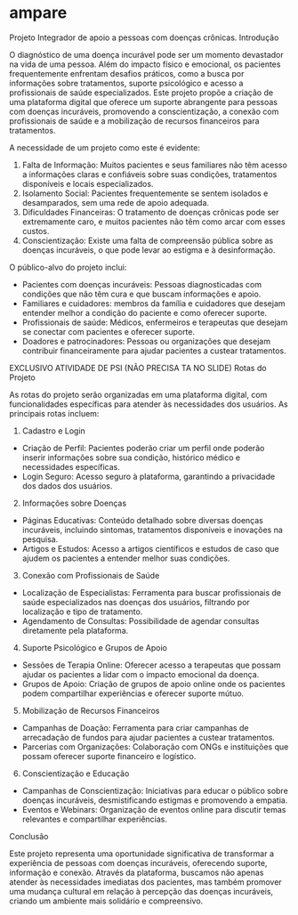 # ampare

Projeto Integrador de apoio a pessoas com doenças crônicas.
Introdução

O diagnóstico de uma doença incurável pode ser um momento devastador na vida de uma pessoa. Além do impacto físico e emocional, os pacientes frequentemente enfrentam desafios práticos, como a busca por informações sobre tratamentos, suporte psicológico e acesso a profissionais de saúde especializados. Este projeto propõe a criação de uma plataforma digital que oferece um suporte abrangente para pessoas com doenças incuráveis, promovendo a conscientização, a conexão com profissionais de saúde e a mobilização de recursos financeiros para tratamentos.

A necessidade de um projeto como este é evidente:

1. Falta de Informação: Muitos pacientes e seus familiares não têm acesso a informações claras e confiáveis sobre suas condições, tratamentos disponíveis e locais especializados.
2. Isolamento Social: Pacientes frequentemente se sentem isolados e desamparados, sem uma rede de apoio adequada.
3. Dificuldades Financeiras: O tratamento de doenças crônicas pode ser extremamente caro, e muitos pacientes não têm como arcar com esses custos.
4. Conscientização: Existe uma falta de compreensão pública sobre as doenças incuráveis, o que pode levar ao estigma e à desinformação.

O público-alvo do projeto inclui:

- Pacientes com doenças incuráveis: Pessoas diagnosticadas com condições que não têm cura e que buscam informações e apoio.
- Familiares e cuidadores: membros da família e cuidadores que desejam entender melhor a condição do paciente e como oferecer suporte.
- Profissionais de saúde: Médicos, enfermeiros e terapeutas que desejam se conectar com pacientes e oferecer suporte.
- Doadores e patrocinadores: Pessoas ou organizações que desejam contribuir financeiramente para ajudar pacientes a custear tratamentos.


EXCLUSIVO ATIVIDADE DE PSI (NÃO PRECISA TA NO SLIDE)
Rotas do Projeto

As rotas do projeto serão organizadas em uma plataforma digital, com funcionalidades específicas para atender às necessidades dos usuários. As principais rotas incluem:


 1. Cadastro e Login

- Criação de Perfil: Pacientes poderão criar um perfil onde poderão inserir informações sobre sua condição, histórico médico e necessidades específicas.
- Login Seguro: Acesso seguro à plataforma, garantindo a privacidade dos dados dos usuários.

 2. Informações sobre Doenças

- Páginas Educativas: Conteúdo detalhado sobre diversas doenças incuráveis, incluindo sintomas, tratamentos disponíveis e inovações na pesquisa.
- Artigos e Estudos: Acesso a artigos científicos e estudos de caso que ajudem os pacientes a entender melhor suas condições.

3. Conexão com Profissionais de Saúde

- Localização de Especialistas: Ferramenta para buscar profissionais de saúde especializados nas doenças dos usuários, filtrando por localização e tipo de tratamento.
- Agendamento de Consultas: Possibilidade de agendar consultas diretamente pela plataforma.

4. Suporte Psicológico e Grupos de Apoio

- Sessões de Terapia Online: Oferecer acesso a terapeutas que possam ajudar os pacientes a lidar com o impacto emocional da doença.
- Grupos de Apoio: Criação de grupos de apoio online onde os pacientes podem compartilhar experiências e oferecer suporte mútuo.

5. Mobilização de Recursos Financeiros

- Campanhas de Doação: Ferramenta para criar campanhas de arrecadação de fundos para ajudar pacientes a custear tratamentos.
- Parcerias com Organizações: Colaboração com ONGs e instituições que possam oferecer suporte financeiro e logístico.

 6. Conscientização e Educação
- Campanhas de Conscientização: Iniciativas para educar o público sobre doenças incuráveis, desmistificando estigmas e promovendo a empatia.
- Eventos e Webinars: Organização de eventos online para discutir temas relevantes e compartilhar experiências.

Conclusão

Este projeto representa uma oportunidade significativa de transformar a experiência de pessoas com doenças incuráveis, oferecendo suporte, informação e conexão. Através da plataforma, buscamos não apenas atender às necessidades imediatas dos pacientes, mas também promover uma mudança cultural em relação à percepção das doenças incuráveis, criando um ambiente mais solidário e compreensivo.



